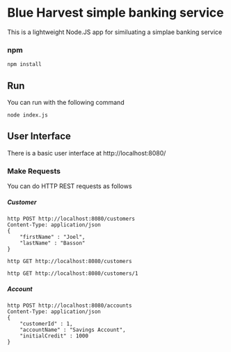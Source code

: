 # Blue Harvest simple banking service

This is a lightweight Node.JS app for similuating a simplae banking service

### npm

```shell
npm install
```

## Run

You can run with the following command

```shell
node index.js
```

## User Interface
There is a basic user interface at http://localhost:8080/

### Make Requests

You can do HTTP REST requests as follows

##### Customer
```
http POST http://localhost:8080/customers
Content-Type: application/json
{
	"firstName" : "Joel",
	"lastName" : "Basson"
}
```

```
http GET http://localhost:8080/customers
```

```
http GET http://localhost:8080/customers/1
```

##### Account
```
http POST http://localhost:8080/accounts
Content-Type: application/json
{
	"customerId" : 1,
	"accountName" : "Savings Account",
	"initialCredit" : 1000
}
```
